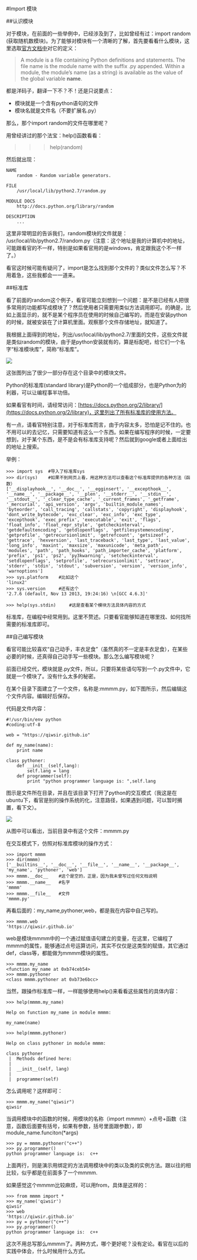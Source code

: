 #Import 模块

##认识模块

对于模块，在前面的一些举例中，已经涉及到了，比如曾经有过：import random (获取随机数模块)。为了能够对模块有一个清晰的了解，首先要看看什么模块，这里选取[官方文档中](https://docs.python.org/2/tutorial/modules.html)对它的定义：

>A module is a file containing Python definitions and statements. The file name is the module name with the suffix .py appended. Within a module, the module’s name (as a string) is available as the value of the global variable __name__. 

都是洋码子，翻译一下不？不！还是只说要点：

- 模块就是一个含有python语句的文件
- 模块名就是文件名（不要扩展名.py）

那么，那个import random的文件在哪里呢？

用曾经讲过的那个法宝：help()函数看看：

>>> help(random)

然后就出现：

    NAME
        random - Random variable generators.

    FILE
        /usr/local/lib/python2.7/random.py

    MODULE DOCS
        http://docs.python.org/library/random

    DESCRIPTION
        ...

这里非常明显的告诉我们，random模块的文件就是： /usr/local/lib/python2.7/random.py（注意：这个地址是我的计算机中的地址，可能跟看官的不一样，特别是如果看官用的是windows，肯定跟我这个不一样了。）

看官这时候可能有疑问了，import是怎么找到那个文件的？类似文件怎么写？不用着急，这些我都会一一道来。

##标准库

看了前面的random这个例子，看官可能立刻想到一个问题：是不是已经有人把很多常用的功能都写成模块了？然后使用者只需要用类似方法调用即可。的确是，比如上面显示的，就不是某个程序员在使用的时候自己编写的，而是在安装python的时候，就被安装在了计算机里面。观察那个文件存储地址，就知道了。

我根据上面得到的地址，列出/usr/local/lib/python2.7/里面的文件，这些文件就是类似random的模块，由于是python安装就有的，算是标配吧，给它们一个名字“标准模块库”，简称“标准库”。

![](../Pictures/22201.png)

这张图列出了很少一部分存在这个目录中的模块文件。

Python的标准库(standard library)是Python的一个组成部分，也是Python为的利器，可以让编程事半功倍。

如果看官有时间，请经常访问：[https://docs.python.org/2/library/](https://docs.python.org/2/library)，这里列出了所有标准库的使用方法。

有一点，请看官特别注意，对于标准库而言，由于内容太多，恐怕是记不住的。也不用可以的去记忆，只需要知道有这么一个东西。如果在编写程序的时候，一定要想到，对于某个东西，是不是会有标准库支持呢？然后就到google或者上面给出的地址上搜索。

举例：

    >>> import sys  #导入了标准库sys
    >>> dir(sys)    #如果不到网页上看，用这种方法可以查看这个标准库提供的各种方法（函数）
    ['__displayhook__', '__doc__', '__egginsert', '__excepthook__', '__name__', '__package__', '__plen', '__stderr__', '__stdin__', '__stdout__', '_clear_type_cache', '_current_frames', '_getframe', '_mercurial', 'api_version', 'argv', 'builtin_module_names', 'byteorder', 'call_tracing', 'callstats', 'copyright', 'displayhook', 'dont_write_bytecode', 'exc_clear', 'exc_info', 'exc_type', 'excepthook', 'exec_prefix', 'executable', 'exit', 'flags', 'float_info', 'float_repr_style', 'getcheckinterval', 'getdefaultencoding', 'getdlopenflags', 'getfilesystemencoding', 'getprofile', 'getrecursionlimit', 'getrefcount', 'getsizeof', 'gettrace', 'hexversion', 'last_traceback', 'last_type', 'last_value', 'long_info', 'maxint', 'maxsize', 'maxunicode', 'meta_path', 'modules', 'path', 'path_hooks', 'path_importer_cache', 'platform', 'prefix', 'ps1', 'ps2', 'py3kwarning', 'setcheckinterval', 'setdlopenflags', 'setprofile', 'setrecursionlimit', 'settrace', 'stderr', 'stdin', 'stdout', 'subversion', 'version', 'version_info', 'warnoptions']
    >>> sys.platform    #比如这个
    'linux2'
    >>> sys.version     #还有这个
    '2.7.6 (default, Nov 13 2013, 19:24:16) \n[GCC 4.6.3]'

    >>> help(sys.stdin)     #这是查看某个模块方法具体内容的方式

标准库，在编程中经常用到。这里不赘述。只要看官能够知道在哪里找、如何找所需要的标准库即可。

##自己编写模块

看官可能比较喜欢“自己动手，丰衣足食”（虽然真的不一定是丰衣足食），在某些必要的时候，还真得自己动手写一些模块。那么怎么编写模块呢？

前面已经交代，模块就是.py文件，所以，只要将某些语句写到一个.py文件中，它就是一个模块了。没有什么太多的秘密。

在某个目录下面建立了一个文件，名称是:mmmm.py，如下图所示，然后编辑这个文件内容。编辑好后保存。

代码是文件内容：

    #!/usr/bin/env python
    #coding:utf-8

    web = "https://qiwsir.github.io"

    def my_name(name):
        print name

    class pythoner:
        def __init__(self,lang):
            self.lang = lang
        def programmer(self):
            print "python programmer language is: ",self.lang
    
图示是文件所在目录，并且在该目录下打开了python的交互模式（我这是在ubuntu下，看官是别的操作系统的化，注意路径，如果遇到问题，可以暂时搁置，看下文）。

![](../Pictures/22301.png)

从图中可以看出，当前目录中有这个文件：mmmm.py

在交互模式下，仿照对标准库模块的操作方式：
    
    >>> import mmmm
    >>> dir(mmmm)
    ['__builtins__', '__doc__', '__file__', '__name__', '__package__', 'my_name', 'pythoner', 'web']
    >>> mmmm.__doc__    #这个是空的，正是，因为我未曾写过任何文档说明
    >>> mmmm.__name__   #名字
    'mmmm'
    >>> mmmm.__file__   #文件
    'mmmm.py'

再看后面的：my_name,pythoner,web，都是我在内容中自己写的。

    >>> mmmm.web
    'https://qiwsir.github.io'

web是模块mmmm中的一个通过赋值语句建立的变量，在这里，它编程了mmmm的属性，能够通过点号运算访问，其实不仅仅是这类型的赋值，其它通过def，class等，都能做为mmmm模块的属性。

    >>> mmmm.my_name
    <function my_name at 0xb74ceb54>
    >>> mmmm.pythoner
    <class mmmm.pythoner at 0xb73e6bcc>

当然，跟操作标准库一样，一样能够使用help()来看看这些属性的具体内容：

    >>> help(mmmm.my_name)

    Help on function my_name in module mmmm:

    my_name(name)

    >>> help(mmmm.pythoner)

    Help on class pythoner in module mmmm:

    class pythoner
     |  Methods defined here:
     |  
     |  __init__(self, lang)
     |  
     |  programmer(self)

怎么调用呢？这样即可：

    >>> mmmm.my_name("qiwsir")
    qiwsir

当调用模块中的函数的时候，用模块的名称（import mmmm）+点号+函数（注意，函数后面要有括号，如果有参数，括号里面跟参数），即 module_name.funciton(*args)

    >>> py = mmmm.pythoner("c++")   
    >>> py.programmer()
    python programmer language is:  c++

上面两行，则是演示用绑定的方法调用模块中的类以及类的实例方法。跟以往的相比较，似乎都是在前面多了一个mmmm.

如果感觉这个mmmm比较麻烦，可以用from，具体是这样的：

    >>> from mmmm import *
    >>> my_name('qiwsir')
    qiwsir
    >>> web
    'https://qiwsir.github.io'
    >>> py = pythoner("c++")
    >>> py.programmer()
    python programmer language is:  c++

这次不用总写那么mmmm了。两种方式，哪个更好呢？没有定论。看官在以后的实践中体会，什么时候用什么方式。
